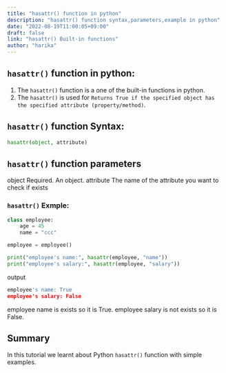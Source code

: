 ```yaml
---
title: "hasattr() function in python"
description: "hasattr() function syntax,parameters,example in python"
date: "2022-08-19T11:00:05+09:00"
draft: false
link: "hasattr() Built-in functions"
author: "harika"
---
```


## `hasattr()` function in python:
1. The `hasattr()` function is a one of the built-in functions in python.
2. The `hasattr()` is used for `Returns True if the specified object has the specified attribute (property/method)`.

## `hasattr()` function Syntax:
```python
hasattr(object, attribute)
```
## `hasattr()` function parameters
object 	Required. An object.
attribute 	The name of the attribute you want to check if exists

###  `hasattr()` Exmple:
```python
class employee:
    age = 45
    name = "ccc"

employee = employee()

print("employee's name:", hasattr(employee, "name"))
print("employee's salary:", hasattr(employee, "salary"))
```
output
```python
employee's name: True
employee's salary: False
```
employee name is exists so it is True.
employee salary is not exists so it is False.

## Summary
In this tutorial we learnt about Python `hasattr()` function with simple examples.
